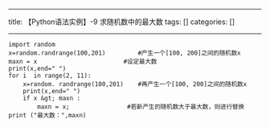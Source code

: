 
--- 
title:  【Python语法实例】-9 求随机数中的最大数 
tags: []
categories: [] 

---
```
import random
x=random.randrange(100,201)     	#产生一个[100, 200]之间的随机数x
maxn = x                      	#设定最大数
print(x,end=" ")
for i  in range(2, 11):
    x=random. randrange(100,201)    #再产生一个[100, 200]之间的随机数x
    print(x,end=" ")
    if x &gt; maxn :
        maxn = x;            	 #若新产生的随机数大于最大数，则进行替换
print ("最大数：",maxn)

```

